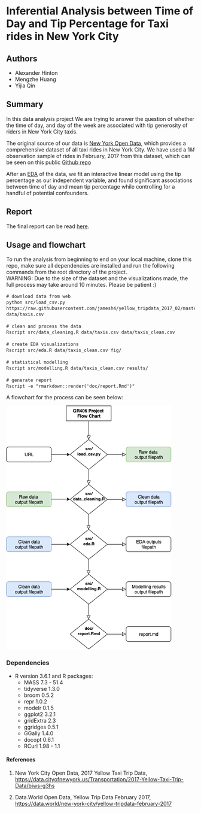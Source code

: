 # Inferential Analysis between Time of Day and Tip Percentage for Taxi rides in New York City

## Authors
- Alexander Hinton
- Mengzhe Huang
- Yijia Qin 

## Summary
In this data analysis project We are trying to answer the question of whether the time of day, and day of the week are associated with tip generosity of riders in New York City taxis.

The original source of our data is [New York Open Data](https://data.cityofnewyork.us/Transportation/2017-Yellow-Taxi-Trip-Data/biws-g3hs), which provides a comprehensive dataset of all taxi rides in New York City. We have used a $1M$ observation sample of rides in February, 2017 from this dataset, which can be seen on this public [Github repo](https://raw.githubusercontent.com/jamesh4/yellow_tripdata_2017_02/master/taxi_smaller.csv)

After an [EDA](https://github.com/UBC-MDS/DSCI522_GR406/blob/master/src/eda.ipynb) of the data, we fit an interactive linear model using the tip percentage as our independent variable, and found significant associations between time of day and mean tip percentage while controlling for a handful of potential confounders. 

## Report
The final report can be read [here](https://github.com/UBC-MDS/DSCI522_GR406/blob/master/doc/report.md).

## Usage and flowchart
To run the analysis from beginning to end on your local machine, clone this repo, make sure all dependencies are installed and run the following commands from the root directory of the project. <br>
WARNING: Due to the size of the dataset and the visualizations made, the full process may take around 10 minutes. Please be patient :) 

```
# download data from web
python src/load_csv.py https://raw.githubusercontent.com/jamesh4/yellow_tripdata_2017_02/master/taxi_smaller.csv data/taxis.csv

# clean and process the data
Rscript src/data_cleaning.R data/taxis.csv data/taxis_clean.csv

# create EDA visualizations
Rscript src/eda.R data/taxis_clean.csv fig/

# statistical modelling
Rscript src/modelling.R data/taxis_clean.csv results/

# generate report
Rscript -e "rmarkdown::render('doc/report.Rmd')"
```

A flowchart for the process can be seen below:

![flow chart](https://github.com/UBC-MDS/DSCI522_GR406/blob/master/fig/GR406_project_flow.png)


### Dependencies
- R version 3.6.1 and R packages:
    - MASS		7.3 - 51.4
    - tidyverse	1.3.0
    - broom		0.5.2
    - repr		1.0.2
    - modelr	0.1.5
    - ggplot2	3.2.1
    - gridExtra	2.3
    - ggridges	0.5.1
    - GGally	1.4.0
    - docopt	0.6.1
    - RCurl		1.98 -  1.1
    
#### References
1. New York City Open Data, 2017 Yellow Taxi Trip Data, https://data.cityofnewyork.us/Transportation/2017-Yellow-Taxi-Trip-Data/biws-g3hs 

2. Data.World Open Data, Yellow Trip Data February 2017, https://data.world/new-york-city/yellow-tripdata-february-2017
